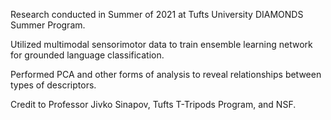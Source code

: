 Research conducted in Summer of 2021 at Tufts University DIAMONDS Summer Program. 

Utilized multimodal sensorimotor data to train ensemble learning network for grounded language classification. 

Performed PCA and other forms of analysis to reveal relationships between types of descriptors.

Credit to Professor Jivko Sinapov, Tufts T-Tripods Program, and NSF. 
